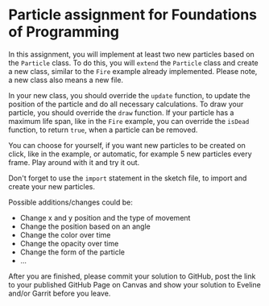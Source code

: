 # Particle assignment for Foundations of Programming

In this assignment, you will implement at least two new particles based on the `Particle` class. To do this, you will `extend` the `Particle` class and create a new class, similar to the `Fire` example already implemented. Please note, a new class also means a new file.

In your new class, you should override the `update` function, to update the position of the particle and do all necessary calculations. To draw your particle, you should override the `draw` function. If your particle has a maximum life span, like in the `Fire` example, you can override the `isDead` function, to return `true`, when a particle can be removed.

You can choose for yourself, if you want new particles to be created on click, like in the example, or automatic, for example 5 new particles every frame. Play around with it and try it out.

Don't forget to use the `import` statement in the sketch file, to import and create your new particles.

Possible additions/changes could be:

- Change x and y position and the type of movement
- Change the position based on an angle
- Change the color over time
- Change the opacity over time
- Change the form of the particle
- ...

After you are finished, please commit your solution to GitHub, post the link to your published GitHub Page on Canvas and show your solution to Eveline and/or Garrit before you leave.
